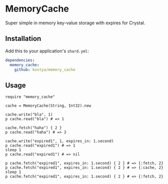 # MemoryCache

Super simple in memory key-value storage with expires for Crystal.

## Installation


Add this to your application's `shard.yml`:

```yaml
dependencies:
  memory_cache:
    github: kostya/memory_cache
```


## Usage


```crystal
require "memory_cache"

cache = MemoryCache(String, Int32).new

cache.write("bla", 1)
p cache.read("bla") # => 1

cache.fetch("haha") { 2 }
p cache.read("haha") # => 2

cache.write("expired1", 1, expires_in: 1.second)
p cache.read("expired1") # => 1
sleep 1
p cache.read("expired1") # => nil

p cache.fetch("expired1", expires_in: 1.second) { 2 } # => {:fetch, 2}
p cache.fetch("expired1", expires_in: 1.second) { 2 } # => {:cache, 2}
sleep 1
p cache.fetch("expired1", expires_in: 1.second) { 2 } # => {:fetch, 2}
```
